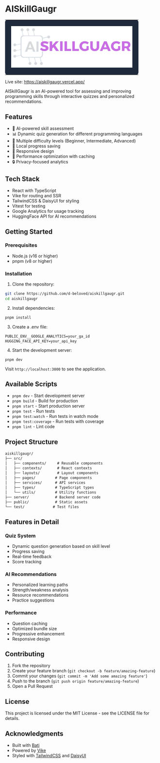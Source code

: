 # AISkillGaugr

<div align="center">
  <table>
    <tr>
      <td align="center" style="background-color: #1e293b; padding: 20px; border-radius: 8px;">
        <img src="./src/assets/guagrLogo.png" alt="AIGuagr Logo" width="400">
      </td>
    </tr>
  </table>
</div>

Live site: https://aiskillgaugr.vercel.app/

AISkillGaugr is an AI-powered tool for assessing and improving programming skills through interactive quizzes and personalized recommendations.

## Features

- 🧠 AI-powered skill assessment
- 📊 Dynamic quiz generation for different programming languages
- 🎯 Multiple difficulty levels (Beginner, Intermediate, Advanced)
- 💾 Local progress saving
- 📱 Responsive design
- 🚀 Performance optimization with caching
- 🔒 Privacy-focused analytics

## Tech Stack

- React with TypeScript
- Vike for routing and SSR
- TailwindCSS & DaisyUI for styling
- Vitest for testing
- Google Analytics for usage tracking
- HuggingFace API for AI recommendations

## Getting Started

### Prerequisites

- Node.js (v16 or higher)
- pnpm (v8 or higher)

### Installation

1. Clone the repository:

```bash
git clone https://github.com/d-beloved/aiskillgaugr.git
cd aiskillgaugr
```

2. Install dependencies:

```bash
pnpm install
```

3. Create a .env file:

```env
PUBLIC_ENV__GOOGLE_ANALYTICS=your_ga_id
HUGGING_FACE_API_KEY=your_api_key
```

4. Start the development server:

```bash
pnpm dev
```

Visit `http://localhost:3000` to see the application.

## Available Scripts

- `pnpm dev` - Start development server
- `pnpm build` - Build for production
- `pnpm start` - Start production server
- `pnpm test` - Run tests
- `pnpm test:watch` - Run tests in watch mode
- `pnpm test:coverage` - Run tests with coverage
- `pnpm lint` - Lint code

## Project Structure

```
aiskillgaugr/
├── src/
│   ├── components/     # Reusable components
│   ├── contexts/       # React contexts
│   ├── layouts/        # Layout components
│   ├── pages/         # Page components
│   ├── services/      # API services
│   ├── types/         # TypeScript types
│   └── utils/         # Utility functions
├── server/            # Backend server code
├── public/            # Static assets
└── test/             # Test files
```

## Features in Detail

### Quiz System

- Dynamic question generation based on skill level
- Progress saving
- Real-time feedback
- Score tracking

### AI Recommendations

- Personalized learning paths
- Strength/weakness analysis
- Resource recommendations
- Practice suggestions

### Performance

- Question caching
- Optimized bundle size
- Progressive enhancement
- Responsive design

## Contributing

1. Fork the repository
2. Create your feature branch (`git checkout -b feature/amazing-feature`)
3. Commit your changes (`git commit -m 'Add some amazing feature'`)
4. Push to the branch (`git push origin feature/amazing-feature`)
5. Open a Pull Request

## License

This project is licensed under the MIT License - see the LICENSE file for details.

## Acknowledgments

- Built with [Bati](https://batijs.dev)
- Powered by [Vike](https://vike.dev)
- Styled with [TailwindCSS](https://tailwindcss.com) and [DaisyUI](https://daisyui.com)
